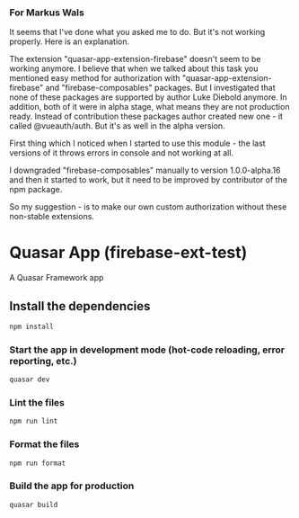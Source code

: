 ### For Markus Wals

It seems that I've done what you asked me to do. But it's not working properly.
Here is an explanation.

The extension "quasar-app-extension-firebase" doesn't seem to be working anymore.
I believe that when we talked about this task you mentioned easy method for authorization with  "quasar-app-extension-firebase" and "firebase-composables" packages.
But I investigated that none of these packages are supported by author Luke Diebold anymore. In addition, both of it were in alpha stage, what means they are not production ready.
Instead of contribution these packages author created new one - it called @vueauth/auth. But it's as well in the alpha version.

First thing which I noticed when I started to use this module - the last versions of it throws errors in console and not working at all.

I downgraded "firebase-composables" manually to version 1.0.0-alpha.16 and then it started to work, but it need to be improved by contributor of the npm package.

So my suggestion - is to make our own custom authorization without these non-stable extensions.



# Quasar App (firebase-ext-test)

A Quasar Framework app

## Install the dependencies

```bash
npm install
```

### Start the app in development mode (hot-code reloading, error reporting, etc.)

```bash
quasar dev
```

### Lint the files

```bash
npm run lint
```

### Format the files

```bash
npm run format
```

### Build the app for production

```bash
quasar build
```
